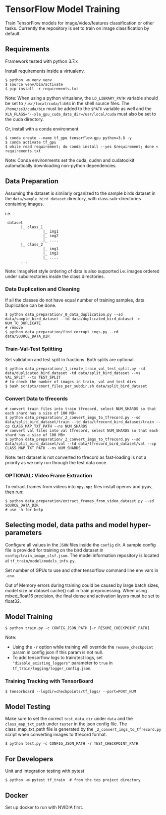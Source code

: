 # TensorFlow Model Training

Train TensorFlow models for image/video/features classification or other tasks. Currently the repository is set to train on image classification by default.

## Requirements

Framework tested with python 3.7.x

Install requirements inside a virtualenv.

```shell
$ python -m venv venv
$ source venv/bin/activate
$ pip install -r requirements.txt
```

Note: When using a python virtualenv, the `LD_LIBRARY_PATH` variable should be set to `/usr/local/cuda/lib64` in the shell source files. The `/home/ss3/cuda/bin` must be added to the `$PATH` variable as well and the `XLA_FLAGS="--xla_gpu_cuda_data_dir=/usr/local/cuda` must also be set to the cuda directory.

Or, install with a conda environment

```shell
$ conda create --name tf_gpu tensorflow-gpu python=3.8 -y
$ conda activate tf_gpu
$ while read requirement; do conda install --yes $requirement; done < requirements.txt
```

Note: Conda environments set the cuda, cudnn and cudatoolkit automatically downloading non-python dependencies.

## Data Preparation

Assuming the dataset is similarly organized to the sample birds dataset in the `data/sample_bird_dataset` directory, with class sub-directories containing images.

i.e.

     dataset
           |_ class_1
                     |_ img1
                     |_ img2
                     |_ ....
           |_ class_2
                     |_ img1
                     |_ img2
                     |_ ....
           ...

Note: ImageNet style ordering of data is also supported i.e. images ordered under subdirectories inside the class directories.

### Data Duplication and Cleaning

If all the classes do not have equal number of training samples, data Duplication can be done.

```shell
$ python data_preparation/_0_data_duplication.py --sd data/sample_bird_dataset --td data/duplicated_bird_dataset -n NUM_TO_DUPLICATE
# remove
$ python data_preparation/find_corrupt_imgs.py --rd data/SOURCE_DATA_DIR
```

### Train-Val-Test Splitting

Set validation and test split in fractions. Both splits are optional.

```shell
$ python data_preparation/_1_create_train_val_test_split.py -sd data/duplicated_bird_dataset -td data/split_bird_dataset --vs VAL_SPLIT --ts TEST_SPLIT
# to check the number of images in train, val and test dirs
$ bash scripts/count_files_per_subdir.sh data/split_bird_dataset
```

### Convert Data to tfrecords

```shell
# convert train files into train tfrecord, select NUM_SHARDS so that each shard has a size of 100 MB+
$ python data_preparation/_2_convert_imgs_to_tfrecord.py --sd data/split_bird_dataset/train --td data/tfrecord_bird_dataset/train --cp CLASS_MAP_TXT_PATH --ns NUM_SHARDS
# convert val files into val tfrecord, select NUM_SHARDS so that each shard has a size of 100 MB+
$ python data_preparation/_2_convert_imgs_to_tfrecord.py --sd data/split_bird_dataset/val --td data/tfrecord_bird_dataset/val --cp CLASS_MAP_TXT_PATH --ns NUM_SHARDS
```

Note: test dataset is not converted to tfrecord as fast-loading is not a priority as we only run through the test data once.

### OPTIONAL: Video Frame Extraction

To extract frames from videos into `npy.npz` files install opencv and pyav, then run:

```shell
$ python data_preparation/extract_frames_from_video_dataset.py --sd SOURCE_DATA_DIR
# use -h for help
```

## Selecting model, data paths and model hyper-parameters

Configure all values in the `JSON` files inside the `config` dir. A sample config file is provided for training on the bird dataset in `config/train_image_clsf.json`. The model information repository is located at `tf_train/model/models_info.py`.

Set number of GPUs to use and other tensorflow command line env vars in `.env`.

Out of Memory errors during training could be caused by large batch sizes, model size or dataset.cache() call in train preprocessing. When using mixed_float16 precision, the final dense and activation layers must be set to float32.

## Model Training

```shell
$ python train.py -c CONFIG_JSON_PATH [-r RESUME_CHECKPOINT_PATH]
```

Note:

-   Using the `-r` option while training will override the `resume_checkpoint` param in config json if this param is not null.
-   To add tensorflow logs to train/test logs, set `"disable_existing_loggers"` parameter to `true` in `tf_train/logging/logger_config.json`.

### Training Tracking with TensorBoard

```shell
$ tensorboard --logdir=checkpoints/tf_logs/ --port=PORT_NUM
```

## Model Testing

Make sure to set the correct `test_data_dir` under `data` and the `class_map_txt_path` under `tester` in the json config file.
The class_map_txt_path file is generated by the `_2_convert_imgs_to_tfrecord.py` script when converting images to tfrecord format.

```shell
$ python test.py -c CONFIG_JSON_PATH -r TEST_CHECKPOINT_PATH
```

## For Developers

Unit and integration testing with pytest

```shell
$ python -m pytest tf_train  # from the top project directory
```

## Docker

Set up docker to run with NVIDIA first.
